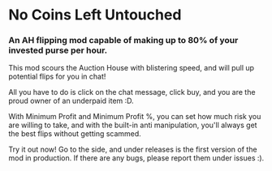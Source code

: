 # No Coins Left Untouched
### An AH flipping mod capable of making up to 80% of your invested purse per hour.

This mod scours the Auction House with blistering speed, and will pull up potential flips for you in chat!

All you have to do is click on the chat message, click buy, and you are the proud owner of an underpaid item :D.

With Minimum Profit and Minimum Profit %, you can set how much risk you are willing to take, and with the built-in anti manipulation, you'll always get the best flips without getting scammed.

Try it out now! Go to the side, and under releases is the first version of the mod in production. If there are any bugs, please report them under issues :).

